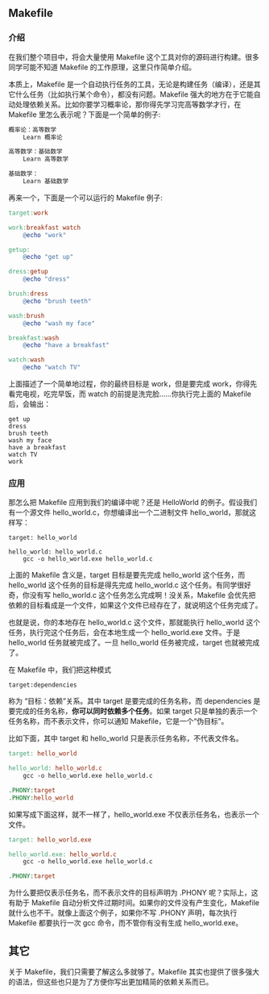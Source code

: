 ## Makefile

### 介绍

在我们整个项目中，将会大量使用 Makefile 这个工具对你的源码进行构建。很多同学可能不知道 Makefile 的工作原理，这里只作简单介绍。

本质上，Makefile 是一个自动执行任务的工具，无论是构建任务（编译），还是其它什么任务（比如执行某个命令），都没有问题。Makefile 强大的地方在于它能自动处理依赖关系。比如你要学习概率论，那你得先学习完高等数学才行，在 Makefile 里怎么表示呢？下面是一个简单的例子:

```makefile
概率论：高等数学
    Learn 概率论

高等数学：基础数学
    Learn 高等数学

基础数学：
    Learn 基础数学
```

再来一个，下面是一个可以运行的 Makefile 例子:

```makefile
target:work

work:breakfast watch
	@echo "work"

getup:
	@echo "get up"

dress:getup
	@echo "dress"

brush:dress
	@echo "brush teeth"

wash:brush
	@echo "wash my face"

breakfast:wash
	@echo "have a breakfast"

watch:wash
	@echo "watch TV"
```

上面描述了一个简单地过程，你的最终目标是 work，但是要完成 work，你得先看完电视，吃完早饭，而 watch 的前提是洗完脸……你执行完上面的 Makefile 后，会输出：

```
get up
dress
brush teeth
wash my face
have a breakfast
watch TV
work
```

### 应用

那怎么把 Makefile 应用到我们的编译中呢？还是 HelloWorld 的例子。假设我们有一个源文件 hello_world.c，你想编译出一个二进制文件  hello_world，那就这样写：

```
target: hello_world

hello_world: hello_world.c
    gcc -o hello_world.exe hello_world.c
```

上面的 Makefile 含义是，target 目标是要先完成 hello_world 这个任务，而 hello_world 这个任务的目标是得先完成 hello_world.c 这个任务。有同学很好奇，你没有写 hello_world.c 这个任务怎么完成啊！没关系，Makefile 会优先把依赖的目标看成是一个文件，如果这个文件已经存在了，就说明这个任务完成了。

也就是说，你的本地存在 hello_world.c 这个文件，那就能执行 hello_world 这个任务，执行完这个任务后，会在本地生成一个 hello_world.exe 文件。于是 hello_world 任务就被完成了。一旦 hello_world 任务被完成，target 也就被完成了。

在 Makefile 中，我们把这种模式

```
target:dependencies
```

称为 “目标：依赖”关系。其中 target 是要完成的任务名称，而 dependencies 是要完成的任务名称，**你可以同时依赖多个任务**。如果 target 只是单独的表示一个任务名称，而不表示文件，你可以通知 Makefile，它是一个“伪目标”。

比如下面，其中 target 和 hello_world 只是表示任务名称，不代表文件名。

```makefile
target: hello_world

hello_world: hello_world.c
    gcc -o hello_world.exe hello_world.c

.PHONY:target
.PHONY:hello_world
```

如果写成下面这样，就不一样了，hello_world.exe 不仅表示任务名，也表示一个文件。

```makefile
target: hello_world.exe

hello_world.exe: hello_world.c
    gcc -o hello_world.exe hello_world.c

.PHONY:target
```

为什么要把仅表示任务名，而不表示文件的目标声明为 .PHONY 呢？实际上，这有助于 Makefile 自动分析文件过期时间。如果你的文件没有产生变化，Makefile 就什么也不干。就像上面这个例子，如果你不写 .PHONY 声明，每次执行 Makefile 都要执行一次 gcc 命令，而不管你有没有生成 hello_world.exe。

## 其它

关于 Makefile，我们只需要了解这么多就够了。Makefile 其实也提供了很多强大的语法，但这些也只是为了方便你写出更加精简的依赖关系而已。
